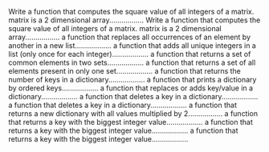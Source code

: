 Write a function that computes the square value of all integers of a matrix. matrix is a 2 dimensional array.................
Write a function that computes the square value of all integers of a matrix. matrix is a 2 dimensional array.................
a function that replaces all occurrences of an element by another in a new list..................
a function that adds all unique integers in a list (only once for each integer)..................
a function that returns a set of common elements in two sets..................
a function that returns a set of all elements present in only one set..................
a function that returns the number of keys in a dictionary..................
a function that prints a dictionary by ordered keys..................
a function that replaces or adds key/value in a dictionary..................
a function that deletes a key in a dictionary..................
a function that deletes a key in a dictionary..................
a function that returns a new dictionary with all values multiplied by 2.................
a function that returns a key with the biggest integer value..................
a function that returns a key with the biggest integer value..................
a function that returns a key with the biggest integer value..................
